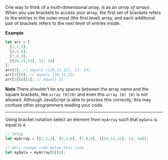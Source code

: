 One way to think of a multi-dimensional array, is as an *array of arrays*. When you use brackets to access your array, the first set of brackets refers to the entries in the outer-most (the first level) array, and each additional pair of brackets refers to the next level of entries inside.

**Example**

```js
let arr = [
  [1,2,3],
  [4,5,6],
  [7,8,9],
  [[10,11,12], 13, 14]
];
arr[3]; // equals [[10,11,12], 13, 14]
arr[3][0]; // equals [10,11,12]
arr[3][0][1]; // equals 11
```

**Note**
There shouldn't be any spaces between the array name and the square brackets, like `array [0][0]` and even this `array [0] [0]` is not allowed. Although JavaScript is able to process this correctly, this may confuse other programmers reading your code.

------

Using bracket notation select an element from `myArray` such that `myData` is equal to `8`.

```js
// Setup
let myArray = [[1,2,3], [4,5,6], [7,8,9], [[10,11,12], 13, 14]];

// Only change code below this line
let myData = myArray[0][0];
```


